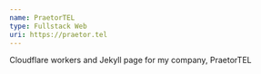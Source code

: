 ```yaml
---
name: PraetorTEL
type: Fullstack Web
uri: https://praetor.tel
---
```

Cloudflare workers and Jekyll page for my company, PraetorTEL